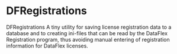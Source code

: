 # DFRegistrations
DFRegistrations
A tiny utility for saving license registration data to a database and to creating ini-files that can be read by the DataFlex Registration program, thus avoiding manual entering of registration information for DataFlex licenses.
